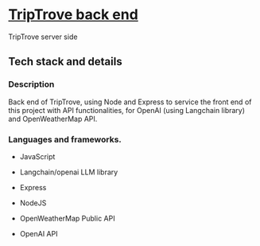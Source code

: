 # [TripTrove back end](https://triptrove-backend.onrender.com)
TripTrove server side
## Tech stack and details
### Description
Back end of TripTrove, using Node and Express to service the front end of this project with API functionalities, for OpenAI (using Langchain library) and OpenWeatherMap API.
### Languages and frameworks.
* JavaScript

* Langchain/openai LLM library
* Express
* NodeJS
* OpenWeatherMap Public API
* OpenAI API
